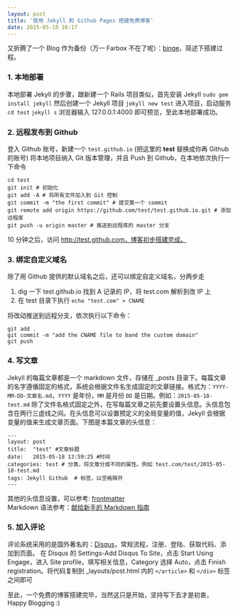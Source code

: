 ```yaml
---
layout: post
title: '使用 Jekyll 和 Github Pages 搭建免费博客'
date: 2015-05-18 16:17
---
```


又折腾了一个 Blog 作为备份（万一 Farbox 不在了呢）：[binge](http://binge.im)，简述下搭建过程。 

### 1. 本地部署
本地部署 Jekyll 的步骤，跟新建一个 Rails 项目类似，首先安装 Jekyll
`sudo gem install jekyll`
然后创建一个 Jekyll 项目
`jekyll new test`
进入项目，启动服务
`cd test`
`jekyll s`
浏览器输入 127.0.0.1:4000 即可预览，至此本地部署成功。

### 2. 远程发布到 Github
登入 Github 账号，新建一个 `test.github.io` (把这里的 **test** 替换成你再 Github 的账号)
将本地项目纳入 Git 版本管理，并且 Push 到 Github，在本地依次执行一下命令

```
cd test 
git init # 初始化
git add -A # 将所有文件加入到 Git 控制
git commit -m "the first commit" # 提交第一个 commit
git remote add origin https://github.com/test/test.github.io.git # 添加远程库
git push -u origin master # 推送到远程库的 master 分支
```
10 分钟之后，访问 http://test.github.com，博客初步搭建完成。

### 3. 绑定自定义域名
除了用 Github 提供的默认域名之后，还可以绑定自定义域名，分两步走
1. dig 一下 test.github.io 找到 A 记录的 IP，将 test.com 解析到改 IP 上
2. 在 test 目录下执行 `echo "test.com" > CNAME`        
     
将改动推送到远程分支，依次执行以下命令：

```
git add .
git commit -m "add the CNAME file to band the custom domain"
git push
```
### 4. 写文章

Jekyll 的每篇文章都是一个 markdown 文件，存储在 _posts 目录下。每篇文章的名字遵循固定的格式，系统会根据文件名生成固定的文章链接。格式为：`YYYY-MM-DD-文章名.md`，`YYYY` 是年份，`MM` 是月份 `DD` 是日期。例如：`2015-05-18-test.md`
除了文件名格式固定之外，在写每篇文章之前先要设置头信息。头信息包含在两行三虚线之间。在头信息可以设置预定义的全局变量的值，Jekyll 会根据变量的值来生成文章页面。下图是本篇文章的头信息：

```
---
layout: post
title:  "test" #文章标题
date:   2015-05-18 13:59:25 #时间
categories: test # 分类，将文章分成不同的属性。例如 test.com/test/2015-05-18-test.md
tags: Jekyll Github  # 标签，以空格隔开
---
```
其他的头信息设置，可以参考: [frontmatter](http://jekyllrb.com/docs/frontmatter/)          
Markdown 语法参考：[献给新手的 Markdown 指南](http://www.jianshu.com/p/q81RER)

### 5. 加入评论
评论系统采用的是国外著名的：[Disqus](https://disqus.com/home/)，常规流程，注册、登陆、获取代码、添加到页面。
在 Disqus 的 Settings-Add Disqus To Site，点击 Start Using Engage，进入 Site profile，填写相关信息，Category 选择 Auto，点击 Finish registration。将代码复制到 _layouts/post.html 内的 `</article>` 和 `</div>` 标签之间即可

至此，一个免费的博客搭建完毕，当然这只是开始，坚持写下去才是初衷，Happy Blogging :)